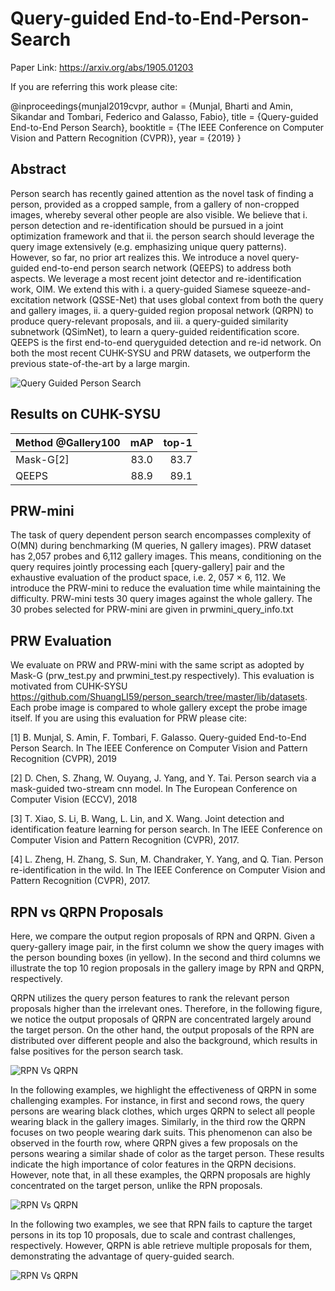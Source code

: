 
# Query-guided End-to-End-Person-Search

Paper Link: https://arxiv.org/abs/1905.01203

If you are referring this work please cite:

@inproceedings{munjal2019cvpr,
author = {Munjal, Bharti and Amin, Sikandar and Tombari, Federico and Galasso, Fabio},
title = {Query-guided End-to-End Person Search},
booktitle = {The IEEE Conference on Computer Vision and Pattern Recognition (CVPR)},
year = {2019}
}

## Abstract
Person search has recently gained attention as the novel task of finding a person, provided as a cropped sample, from a gallery of non-cropped images, whereby several other people are also visible. We believe that i. person detection and re-identification should be pursued in a joint optimization framework and that ii. the person search should leverage the query image extensively (e.g. emphasizing unique query patterns). However, so far, no prior art realizes this. We introduce a novel query-guided end-to-end person search network (QEEPS) to address both aspects. We leverage a most recent joint detector and re-identification work, OIM. We extend this with i. a query-guided Siamese squeeze-and-excitation network (QSSE-Net) that uses global context from both the query and gallery images, ii. a query-guided region proposal network (QRPN) to produce query-relevant proposals, and iii. a query-guided similarity subnetwork (QSimNet), to learn a query-guided reidentification score. QEEPS is the first end-to-end queryguided detection and re-id network. On both the most recent CUHK-SYSU and PRW datasets, we outperform the previous state-of-the-art by a large margin.

![Query Guided Person Search](https://github.com/munjalbharti/Query-guided-End-to-End-Person-Search/blob/master/Network.JPG)

## Results on CUHK-SYSU
 Method @Gallery100        | mAP           | top-1  |
| -------------            |:-------------:| -----: |
| Mask-G[2]                   | 83.0          |   83.7  |
| QEEPS                    | 88.9          |   89.1  |

## PRW-mini
The task of query dependent person search encompasses complexity of O(MN) during benchmarking (M queries, N gallery images). PRW dataset has 2,057 probes and 6,112 gallery images. This means, conditioning on the query requires jointly processing each [query-gallery] pair and the exhaustive evaluation of the product space, i.e. 2, 057 × 6, 112. We introduce the PRW-mini to reduce the evaluation time while maintaining the difficulty. PRW-mini tests 30 query images against the whole gallery. The 30 probes selected for PRW-mini are given in prwmini_query_info.txt 


## PRW Evaluation 
We evaluate on PRW and PRW-mini with the same script as adopted by Mask-G (prw_test.py and prwmini_test.py respectively). This evaluation is motivated from CUHK-SYSU  https://github.com/ShuangLI59/person_search/tree/master/lib/datasets. Each probe image is compared to whole gallery except the probe image itself.  If you are using this evaluation for PRW please cite:

[1] B. Munjal, S. Amin, F. Tombari, F. Galasso. Query-guided End-to-End Person Search. In The IEEE Conference on Computer Vision and         Pattern Recognition (CVPR), 2019 
   
[2] D. Chen, S. Zhang, W. Ouyang, J. Yang, and Y. Tai. Person search via a mask-guided two-stream cnn model. In The European Conference     on Computer Vision (ECCV), 2018

[3] T. Xiao, S. Li, B. Wang, L. Lin, and X. Wang. Joint detection and identification feature learning for person search. In The IEEE
    Conference on Computer Vision and Pattern Recognition (CVPR), 2017.

[4] L. Zheng, H. Zhang, S. Sun, M. Chandraker, Y. Yang, and Q. Tian. Person re-identification in the wild. In The IEEE Conference on
    Computer Vision and Pattern Recognition (CVPR), 2017.


## RPN vs QRPN Proposals
Here, we compare the output region proposals of RPN and QRPN. Given a query-gallery image pair, in the first column we show the query images with the person bounding boxes (in yellow). In the second and third columns we illustrate the top 10 region proposals in the gallery image by RPN and QRPN, respectively.

QRPN utilizes the query person features to rank the relevant person proposals higher than the irrelevant ones. Therefore, in the following figure, we notice the output proposals of QRPN are concentrated largely around the target person. On the other hand, the output proposals of the RPN are distributed over different people and also the background, which results in false positives for the person search task.


![RPN Vs QRPN](https://github.com/munjalbharti/Query-guided-End-to-End-Person-Search/blob/master/RPNVsQRPNFig1.JPG)

In the following examples, we highlight the effectiveness of QRPN in some challenging examples. For instance, in first and second rows, the query persons are wearing black clothes, which urges QRPN to select all people wearing black in the gallery images. Similarly, in the third row the QRPN focuses on two people wearing dark suits. This phenomenon can also be observed in the fourth row, where QRPN gives a few proposals on the persons wearing a similar shade of color as the target person. These results indicate the high importance of color features in the QRPN decisions. However, note that, in all these examples, the QRPN proposals are highly concentrated on the target person, unlike the RPN proposals.

![RPN Vs QRPN](https://github.com/munjalbharti/Query-guided-End-to-End-Person-Search/blob/master/RPNVsQRPNFig2.JPG)

In the following two examples, we see that RPN fails to capture the target persons in its top 10 proposals, due to scale and contrast challenges, respectively. However, QRPN is able retrieve multiple proposals for them, demonstrating the advantage of query-guided search.

![RPN Vs QRPN](https://github.com/munjalbharti/Query-guided-End-to-End-Person-Search/blob/master/RPNVsQRPNFig3.JPG)



